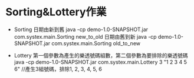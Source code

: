 # Sorting&Lottery作業

- Sorting
日期由新到舊
    java -cp demo-1.0-SNAPSHOT.jar com.systex.main.Sorting new_to_old
日期由舊到新
    java -cp demo-1.0-SNAPSHOT.jar com.systex.main.Sorting old_to_new


- Lottery
第一個參數為產生的樂透號碼組數，第二個參數為要排除的樂透號碼
    java -cp demo-1.0-SNAPSHOT.jar com.systex.main.Lottery 3 "1 2 3 4 5 6"
    //產生3組號碼，排除1, 2, 3, 4, 5, 6
 
 
